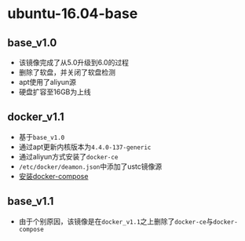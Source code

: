 # ubuntu-16.04-base

## base_v1.0
 - 该镜像完成了从5.0升级到6.0的过程
 - 删除了软盘，并关闭了软盘检测
 - apt使用了aliyun源
 - 硬盘扩容至16GB为上线

 
## docker_v1.1
 - 基于`base_v1.0`
 - 通过apt更新内核版本为`4.4.0-137-generic`
 - 通过aliyun方式安装了`docker-ce`
 - `/etc/docker/deamon.json`中添加了ustc镜像源
 - [安装docker-compose](https://linux.cn/article-8746-1.html)
 
## base_v1.1
 - 由于个别原因，该镜像是在`docker_v1.1`之上删除了`docker-ce`与`docker-compose`


